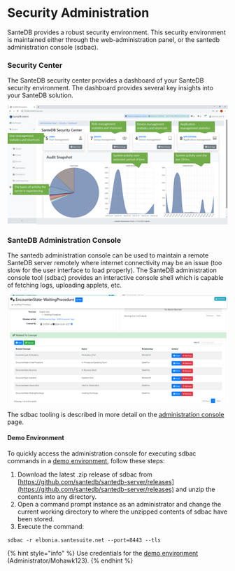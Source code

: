 # Security Administration

SanteDB provides a robust security environment. This security environment is maintained either through the web-administration panel, or the santedb administration console (sdbac).

### Security Center

The SanteDB security center provides a dashboard of your SanteDB security environment. The dashboard provides several key insights into your SanteDB solution.

![](<../../../.gitbook/assets/image (141).png>)

### SanteDB Administration Console

The santedb administration console can be used to maintain a remote SanteDB server remotely where internet connectivity may be an issue (too slow for the user interface to load properly). The SanteDB administration console tool (sdbac) provides an interactive console shell which is capable of fetching logs, uploading applets, etc. 

![](<../../../.gitbook/assets/image (5).png>)

The sdbac tooling is described in more detail on the [administration console](../host-administration/santedb-icdr-admin-console/) page.

#### Demo Environment

To quickly access the administration console for executing sdbac commands in a [demo environment](../../installation/santedb-server/installing-a-development-demo-environment.md), follow these steps:

1. Download the latest .zip release of sdbac from [https://github.com/santedb/santedb-server/releases](https://github.com/santedb/santedb-server/releases) and unzip the contents into any directory.
2. Open a command prompt instance as an administrator and change the current working directory to where the unzipped contents of sdbac have been stored.
3. Execute the command: 

```
sdbac -r elbonia.santesuite.net --port=8443 --tls
```

{% hint style="info" %}
Use credentials for the [demo environment](../../installation/santedb-server/installing-a-development-demo-environment.md) (Administrator/Mohawk123).
{% endhint %}
